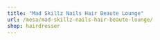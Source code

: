 ```yaml
---
title: "Mad Skillz Nails Hair Beaute Lounge"
url: /mesa/mad-skillz-nails-hair-beaute-lounge/
shop: hairdresser
---
```

